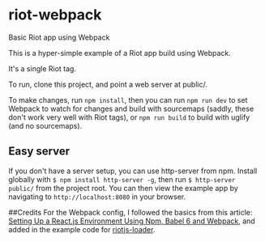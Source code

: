 # riot-webpack
Basic Riot app using Webpack

This is a hyper-simple example of a Riot app build using Webpack.

It's a single Riot tag.

To run, clone this project, and point a web server at public/.

To make changes, run `npm install`, then you can run `npm run dev` to set Webpack to watch for changes and build with sourcemaps (saddly, these don't work very well with Riot tags), or `npm run build` to build with uglify (and no sourcemaps).

## Easy server
If you don't have a server setup, you can use http-server from npm. Install globally with `$ npm install http-server -g`, then run `$ http-server public/` from the project root. You can then view the example app by navigating to `http://localhost:8080` in your browser.

##Credits
For the Webpack config, I followed the basics from this article: [Setting Up a React.js Environment Using Npm, Babel 6 and Webpack](https://www.codementor.io/reactjs/tutorial/beginner-guide-setup-reactjs-environment-npm-babel-6-webpack), and added in the example code for [riotjs-loader](https://github.com/esnunes/riotjs-loader).

